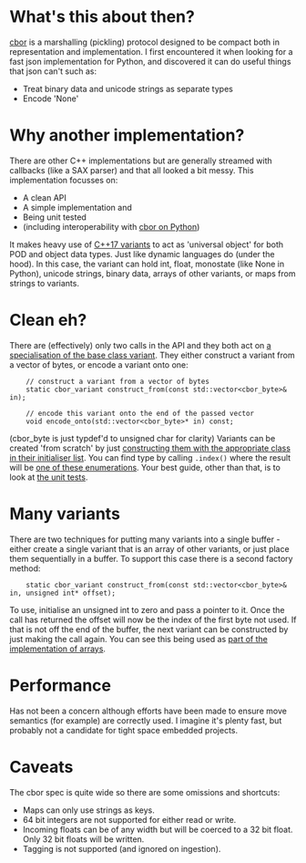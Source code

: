 # What's this about then?
[cbor](http://cbor.io/) is a marshalling (pickling) protocol designed to be compact both in representation and implementation. I first encountered it when looking for a fast json implementation for Python, and discovered it can do useful things that json can't such as:
* Treat binary data and unicode strings as separate types
* Encode 'None'

# Why another implementation?
There are other C++ implementations but are generally streamed with callbacks (like a SAX parser) and that all looked a bit messy. This implementation focusses on:
* A clean API
* A simple implementation and
* Being unit tested
* (including interoperability with [cbor on Python](https://github.com/brianolson/cbor_py))

It makes heavy use of [C++17 variants](https://en.cppreference.com/w/cpp/utility/variant) to act as 'universal object' for both POD and object data types. Just like dynamic languages do (under the hood). In this case, the variant can hold int, float, monostate (like None in Python), unicode strings, binary data, arrays of other variants, or maps from strings to variants.

# Clean eh?
There are (effectively) only two calls in the API and they both act on [a specialisation of the base class variant](https://github.com/RantyDave/cppbor/blob/662ea6321661e99fa5edf1820fdea912a63a76e3/cppbor/cppbor.hpp#L15). They either construct a variant from a vector of bytes, or encode a variant onto one:
```
    // construct a variant from a vector of bytes
    static cbor_variant construct_from(const std::vector<cbor_byte>& in);
    
    // encode this variant onto the end of the passed vector
    void encode_onto(std::vector<cbor_byte>* in) const;
```
(cbor_byte is just typdef'd to unsigned char for clarity)
Variants can be created 'from scratch' by just [constructing them with the appropriate class in their initialiser list](https://github.com/RantyDave/cppbor/blob/662ea6321661e99fa5edf1820fdea912a63a76e3/cppbor/main.h#L28). You can find type by calling `.index()` where the result will be [one of these enumerations](https://github.com/RantyDave/cppbor/blob/662ea6321661e99fa5edf1820fdea912a63a76e3/cppbor/cppbor.hpp#L25).
Your best guide, other than that, is to look at [the unit tests](https://github.com/RantyDave/cppbor/blob/662ea6321661e99fa5edf1820fdea912a63a76e3/cppbor/main.cpp#L14).

# Many variants
There are two techniques for putting many variants into a single buffer - either create a single variant that is an array of other variants, or just place them sequentially in a buffer. To support this case there is a second factory method:
```
    static cbor_variant construct_from(const std::vector<cbor_byte>& in, unsigned int* offset);
```
To use, initialise an unsigned int to zero and pass a pointer to it. Once the call has returned the offset will now be the index of the first byte not used. If that is not off the end of the buffer, the next variant can be constructed by just making the call again. You can see this being used as [part of the implementation of arrays](https://github.com/RantyDave/cppbor/blob/662ea6321661e99fa5edf1820fdea912a63a76e3/cppbor/cppbor.cpp#L40).

# Performance
Has not been a concern although efforts have been made to ensure move semantics (for example) are correctly used. I imagine it's plenty fast, but probably not a candidate for tight space embedded projects.

# Caveats
The cbor spec is quite wide so there are some omissions and shortcuts:
* Maps can only use strings as keys.
* 64 bit integers are not supported for either read or write.
* Incoming floats can be of any width but will be coerced to a 32 bit float. Only 32 bit floats will be written.
* Tagging is not supported (and ignored on ingestion).
